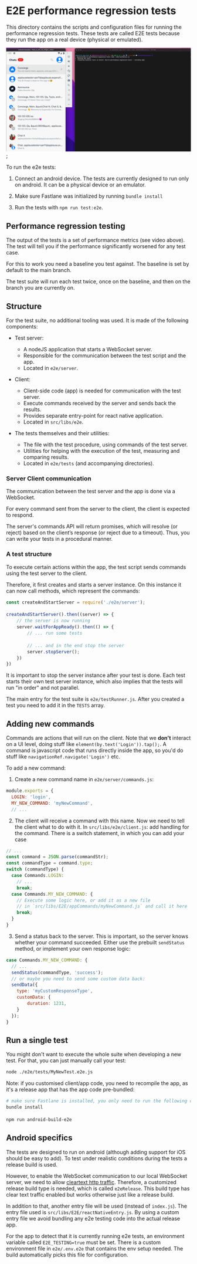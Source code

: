 # E2E performance regression tests

This directory contains the scripts and configuration files for running the
performance regression tests. These tests are called E2E tests because they
run the app on a real device (physical or emulated).

![Example of a e2e test run](./example.gif);

To run the e2e tests:

1. Connect an android device. The tests are currently designed to run only on android. It can be
   a physical device or an emulator.

2. Make sure Fastlane was initialized by running `bundle install`

3. Run the tests with `npm run test:e2e`.

## Performance regression testing

The output of the tests is a set of performance metrics (see video above).
The test will tell you if the performance significantly worsened for any test case.

For this to work you need a baseline you test against. The baseline is set by default
to the main branch.

The test suite will run each test twice, once on the baseline, and then on the branch
you are currently on.

## Structure

For the test suite, no additional tooling was used. It is made of the following
components:

- Test server:
  - A nodeJS application that starts a WebSocket server.
  - Responsible for the communication between the test script and the app.
  - Located in `e2e/server`.

- Client:
  - Client-side code (app) is needed for communication with the test server.
  - Execute commands received by the server and sends back the results.
  - Provides separate entry-point for react native application.
  - Located in `src/libs/e2e`.

- The tests themselves and their utilities:
  - The file with the test procedure, using commands of the test server.
  - Utilities for helping with the execution of the test, measuring and comparing results.
  - Located in `e2e/tests` (and accompanying directories).

### Server Client communication

The communication between the test server and the app is done via a WebSocket.

For every command sent from the server to the client, the client is expected to respond.

The server's commands API will return promises, which will resolve (or reject) based on the
client’s response (or reject due to a timeout). Thus, you can write your tests in a procedural
manner.

### A test structure

To execute certain actions within the app, the test script sends commands using the test server to the client.

Therefore, it first creates and starts a server instance. On this instance it can now call methods, which represent
the commands:

```js
const createAndStartServer = require('./e2e/server');

createAndStartServer().then((server) => {
    // the server is now running
    server.waitForAppReady().then(() => {
        // ... run some tests
        
        // ... and in the end stop the server
        server.stopServer();
    })
})
```

It is important to stop the server instance after your test is done. Each test starts their own
test server instance, which also implies that the tests will run "in order" and not parallel.

The main entry for the test suite is `e2e/testRunner.js`. After you created a test you need to add it
in the `TESTS` array.

## Adding new commands

Commands are actions that will run on the client. Note that we **don't** interact on a UI level, doing stuff like
`element(by.text('Login')).tap();`. A command is javascript code that runs directly inside the app, so you'd do stuff
like `navigationRef.navigate('Login')` etc.

To add a new command:

1. Create a new command name in `e2e/server/commands.js`:
```js
module.exports = {
  LOGIN: 'login',
  MY_NEW_COMMAND: 'myNewCommand',
  // ...
```

2. The client will receive a command with this name. Now we need to tell the client what to do with it. In `src/libs/e2e/client.js`:
   add handling for the command. There is a switch statement, in which you can add your case
```js
// ...
const command = JSON.parse(commandStr);
const commandType = command.type;
switch (commandType) {
  case Commands.LOGIN:
    // ...
    break;
  case Commands.MY_NEW_COMMAND: {
    // Execute some logic here, or add it as a new file 
    // in `src/libs/E2E/appCommands/myNewCommand.js` and call it here
    break;
  }
}
```

3. Send a status back to the server. This is important, so the server knows whether your command succeeded. Either use the
   prebuilt `sendStatus` method, or implement your own response logic:
```js
case Commands.MY_NEW_COMMAND: {
  // ...
  sendStatus(commandType, 'success');
  // or maybe you need to send some custom data back:
  sendData({
    type: 'myCustomResponseType',
    customData: {
        duration: 1231,
    }
  });
}
```

## Run a single test

You might don't want to execute the whole suite when developing a new test. For that, you can just manually call your test:

```bash
node ./e2e/tests/MyNewTest.e2e.js
```

Note: if you customised client/app code, you need to recompile the app, as it's a release app that has the app code
pre-bundled:

```bash
# make sure Fastlane is installed, you only need to run the following command once:
bundle install

npm run android-build-e2e
```

## Android specifics

The tests are designed to run on android (although adding support for iOS should be easy to add).
To test under realistic conditions during the tests a release build is used.

However, to enable the WebSocket communication to our local WebSocket server, we need to allow
[cleartext http traffic](https://developer.android.com/training/articles/security-config#CleartextTrafficPermitted).
Therefore, a customized release build type is needed, which is called `e2eRelease`. This build type has clear
text traffic enabled but works otherwise just like a release build.

In addition to that, another entry file will be used (instead of `index.js`). The entry file used is
`src/libs/E2E/reactNativeEntry.js`. By using a custom entry file we avoid bundling any e2e testing code
into the actual release app.

For the app to detect that it is currently running e2e tests, an environment variable called `E2E_TESTING=true` must
be set. There is a custom environment file in `e2e/.env.e2e` that contains the env setup needed. The build automatically
picks this file for configuration.


